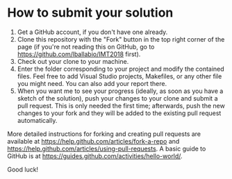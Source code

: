 
# How to submit your solution

1. Get a GitHub account, if you don't have one already.
2. Clone this repository with the "Fork" button in the top right
   corner of the page (if you're not reading this on GitHub, go to
   <https://github.com/lballabio/IMT2018> first).
3. Check out your clone to your machine.
4. Enter the folder corresponding to your project and modify the
   contained files.  Feel free to add Visual Studio projects,
   Makefiles, or any other file you might need. You can also add your
   report there.
5. When you want me to see your progress (ideally, as soon as you have
   a sketch of the solution), push your changes to your clone and
   submit a pull request.  This is only needed the first time;
   afterwards, push the new changes to your fork and they will be
   added to the existing pull request automatically.

More detailed instructions for forking and creating pull requests are
available at <https://help.github.com/articles/fork-a-repo> and
<https://help.github.com/articles/using-pull-requests>.  A basic guide
to GitHub is at <https://guides.github.com/activities/hello-world/>.

Good luck!

